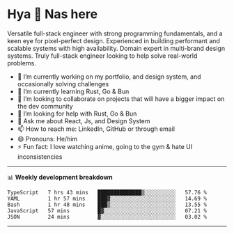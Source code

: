 # Hya 👋 Nas here

Versatile full-stack engineer with strong programming fundamentals, and a keen eye for pixel-perfect design. Experienced in building performant and scalable systems with high availability. Domain expert in multi-brand design systems. Truly full-stack engineer looking to help solve real-world problems.

- 🔭 I’m currently working on my portfolio, and design system, and occasionally solving challenges
- 🌱 I’m currently learning Rust, Go & Bun
- 👯 I’m looking to collaborate on projects that will have a bigger impact on the dev community
- 🤔 I’m looking for help with Rust, Go & Bun
- 💬 Ask me about React, Js, and Design System
- 📫 How to reach me: LinkedIn, GitHub or through email
- 😄 Pronouns: He/him
- ⚡ Fun fact: I love watching anime, going to the gym & hate UI inconsistencies

-------
📊 **Weekly development breakdown**
<!--START_SECTION:waka-->

```text
TypeScript   7 hrs 43 mins   ██████████████▒░░░░░░░░░░   57.76 %
YAML         1 hr 57 mins    ███▓░░░░░░░░░░░░░░░░░░░░░   14.69 %
Bash         1 hr 48 mins    ███▒░░░░░░░░░░░░░░░░░░░░░   13.55 %
JavaScript   57 mins         █▓░░░░░░░░░░░░░░░░░░░░░░░   07.21 %
JSON         24 mins         ▓░░░░░░░░░░░░░░░░░░░░░░░░   03.02 %
```

<!--END_SECTION:waka-->
-------
